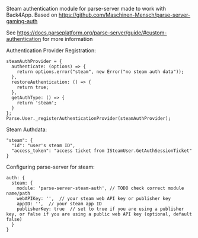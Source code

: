 Steam authentication module for parse-server made to work with Back4App. 
Based on https://github.com/Maschinen-Mensch/parse-server-gaming-auth

See https://docs.parseplatform.org/parse-server/guide/#custom-authentication for more information


Authentication Provider Registration:
```
steamAuthProvider = {
  authenticate: (options) => {
    return options.error("steam", new Error("no steam auth data"));
  },
  restoreAuthentication: () => {
    return true;
  },
  getAuthType: () => {
    return 'steam';
  }
};
Parse.User._registerAuthenticationProvider(steamAuthProvider);
```

Steam Authdata:
```
"steam": {
  "id": "user's steam ID",
  "access_token": "access ticket from ISteamUser.GetAuthSessionTicket"
}
```

Configuring parse-server for steam:
```
auth: {
  steam: {
    module: 'parse-server-steam-auth', // TODO check correct module name/path
    webAPIKey: '',  // your steam web API key or publisher key
    appID: '',  // your steam app ID
    publisherKey: true  // set to true if you are using a publisher key, or false if you are using a public web API key (optional, default false)
  }
}
```
